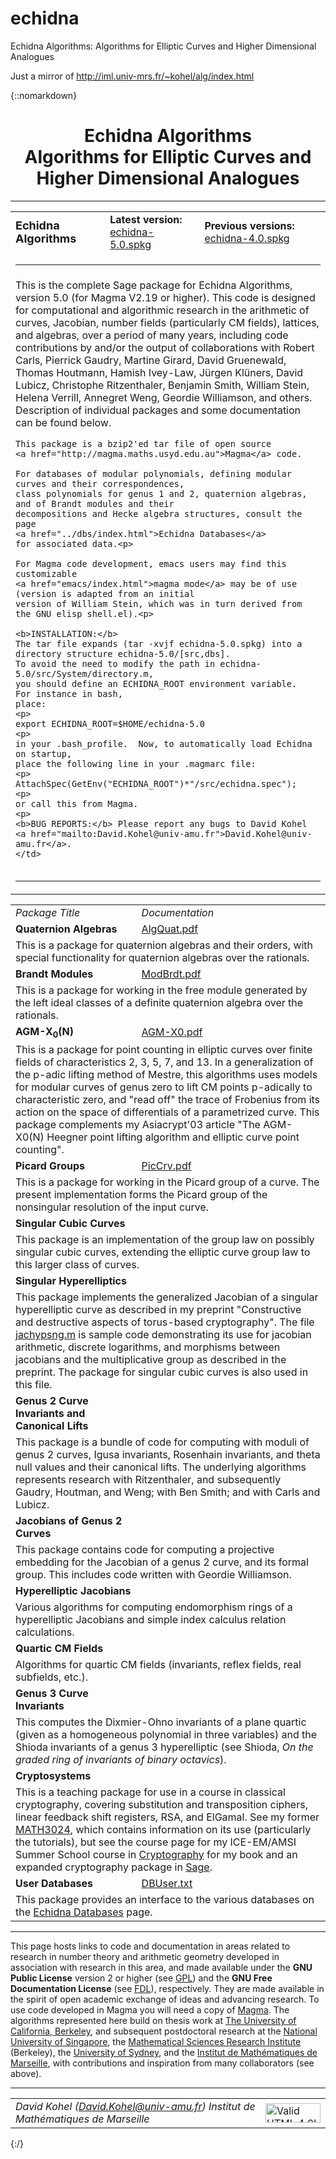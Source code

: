 # echidna
Echidna Algorithms: Algorithms for Elliptic Curves and Higher Dimensional Analogues


Just a mirror of http://iml.univ-mrs.fr/~kohel/alg/index.html

{::nomarkdown}

<center>
  <h1>Echidna Algorithms<br>Algorithms for Elliptic Curves and Higher Dimensional Analogues</h1>
</center>

<hr noshade size=2>

<table>
  <tr>
    <td width="30%" align="left"><font size=4><b>Echidna Algorithms</b></font></td>
    <td width="30%" align="left"><b>Latest version:</b> <a href="echidna-5.0.spkg">echidna-5.0.spkg</a></td>
    <td width="40%" align="left"><b>Previous versions:</b> <a href="echidna-4.0.spkg">echidna-4.0.spkg</a></td>
  </tr>
  <tr>
    <td colspan=3><hr noshade size=2></td>
  </tr>
  <tr>
    <td colspan=3>This is the complete Sage package for Echidna Algorithms, version 5.0 (for Magma V2.19 or higher).
    This code is designed for computational and algorithmic research in the arithmetic
    of curves, Jacobian, number fields (particularly CM fields), lattices, and algebras,
    over a period of many years, including code contributions by and/or the output of
    collaborations
    with Robert Carls, Pierrick Gaudry, Martine Girard, David Gruenewald, Thomas Houtmann,
    Hamish Ivey-Law, J&uuml;rgen Kl&uuml;ners, David Lubicz, Christophe Ritzenthaler,
    Benjamin Smith, William Stein, Helena Verrill, Annegret Weng, Geordie Williamson,
    and others.
    Description of individual packages and some documentation can be found below.<p>

    This package is a bzip2'ed tar file of open source
    <a href="http://magma.maths.usyd.edu.au">Magma</a> code.

    For databases of modular polynomials, defining modular curves and their correspondences,
    class polynomials for genus 1 and 2, quaternion algebras, and of Brandt modules and their
    decompositions and Hecke algebra structures, consult the page
    <a href="../dbs/index.html">Echidna Databases</a>
    for associated data.<p>

    For Magma code development, emacs users may find this customizable
    <a href="emacs/index.html">magma mode</a> may be of use (version is adapted from an initial
    version of William Stein, which was in turn derived from the GNU elisp shell.el).<p>

    <b>INSTALLATION:</b>
    The tar file expands (tar -xvjf echidna-5.0.spkg) into a directory structure echidna-5.0/[src,dbs].
    To avoid the need to modify the path in echidna-5.0/src/System/directory.m,
    you should define an ECHIDNA_ROOT environment variable.  For instance in bash,
    place:
    <p>
    export ECHIDNA_ROOT=$HOME/echidna-5.0
    <p>
    in your .bash_profile.  Now, to automatically load Echidna on startup,
    place the following line in your .magmarc file:
    <p>
    AttachSpec(GetEnv("ECHIDNA_ROOT")*"/src/echidna.spec");
    <p>
    or call this from Magma.
    <p>
    <b>BUG REPORTS:</b> Please report any bugs to David Kohel
    <a href="mailto:David.Kohel@univ-amu.fr">David.Kohel@univ-amu.fr</a>.
    </td>
  </tr>
  <tr>
    <td colspan=3><hr noshade size=2></td>
  </tr>
</table>
<table>
  <tr>
    <td width="40%" align="left"><i>Package Title</i></td>
    <td width="30%" align="left"><i>Documentation</i></td>
    <td width="30%"></td>
  </tr>
  <tr>
    <td><b>Quaternion Algebras</b></td>
    <td align="left"><a href="doc/AlgQuat.pdf">AlgQuat.pdf</a></td>
  </tr>
  <tr>
    <td colspan=3>This is a package for quaternion algebras and their
      orders, with special functionality for quaternion algebras over the
      rationals.</td>
  </tr>
  <tr>
    <td><b>Brandt Modules</b></td>
    <td align="left"><a href="doc/ModBrdt.pdf">ModBrdt.pdf</a></td>
  </tr>
  <tr>
    <td colspan=3>This is a package for working in the free module generated
      by the left ideal classes of a definite quaternion algebra over
      the rationals.</td>
  </tr>
  <tr>
    <td><b>AGM-X<sub>0</sub>(N)</b></td>
    <td align="left"><a href="doc/AGM-X0.pdf">AGM-X0.pdf</a></td>
  </tr>
  <tr>
    <td colspan=3>This is a package for point counting in elliptic curves
       over finite fields of characteristics 2, 3, 5, 7, and 13.
       In a generalization of the p-adic lifting method of Mestre, this
       algorithms uses models for modular curves of genus zero to lift
       CM points p-adically to characteristic zero, and "read off" the
       trace of Frobenius from its action on the space of differentials
       of a parametrized curve. This package complements my Asiacrypt'03
       article "The AGM-X0(N) Heegner point lifting algorithm and
       elliptic curve point counting".
</td>
  </tr>
  <tr>
    <td><b>Picard Groups</b></td>
    <td align="left"><a href="doc/PicCrv.pdf">PicCrv.pdf</a></td>
  </tr>
  <tr>
    <td colspan=3>This is a package for working in the Picard group of
    a curve.  The present implementation forms the Picard group
    of the nonsingular resolution of the input curve.</td>
  </tr>
  <tr>
    <td><b>Singular Cubic Curves</b></td>
    <!--<td align="left"><a href="doc/CrvGrp.pdf">CrvGrp.pdf</a></td>-->
    <td align="left"></td>
  </tr>
  <tr>
    <td colspan=3>This package is an implementation of the group law on
    possibly singular cubic curves, extending the elliptic curve group law
    to this larger class of curves.</td>
  </tr>
  <tr>
    <td><b>Singular Hyperelliptics</b></td>
    <td align="left">
    <!--<td align="left"><a href="doc/JacHypSng.pdf">JacHypSng.pdf</a></td>-->
    <td align="left"></td>
  </tr>
  <tr>
    <td colspan=3>This package implements the generalized Jacobian
    of a singular hyperelliptic curve as described in my preprint
    "Constructive and destructive aspects of torus-based cryptography".
    The file <a href="doc/jachypsng.m">jachypsng.m</a> is sample code
    demonstrating its use for jacobian arithmetic, discrete logarithms,
    and morphisms between jacobians and the multiplicative group as
    described in the preprint.  The package for singular cubic curves
    is also used in this file.</td>
  </tr>
  <tr>
    <td><b>Genus 2 Curve Invariants and Canonical Lifts</b></td>
    <td align="left"></td>
  </tr>
  <tr>
    <td colspan=3>
    This package is a bundle of code for computing with moduli of genus 2 curves, Igusa
    invariants, Rosenhain invariants, and theta null values and their canonical lifts.
    The underlying algorithms represents research with Ritzenthaler, and subsequently
    Gaudry, Houtman, and Weng; with Ben Smith; and with Carls and Lubicz.
    </td>
  </tr>
  <tr>
    <td><b>Jacobians of Genus 2 Curves</b></td>
    <td align="left">
    <td align="left"></td>
  </tr>
  <tr>
    <td colspan=3>
    This package contains code for computing a projective embedding for the Jacobian of
    a genus 2 curve, and its formal group.  This includes code written with Geordie
    Williamson.
    </td>
  </tr>
  <tr>
    <td><b>Hyperelliptic Jacobians</b></td>
    <!--<td align="left"><a href="doc/JacHyp.pdf">JacHyp.pdf</a></td>-->
    <td align="left"></td>
  </tr>
  <tr>
    <td colspan=3>
    Various algorithms for computing endomorphism rings of a hyperelliptic Jacobians and
    simple index calculus relation calculations.
    </td>
  </tr>
  <tr>
    <td><b>Quartic CM Fields</b></td>
    <td align="left">
    <!--<td align="left"><a href="doc/FldCM.pdf">FldCM.pdf</a></td>-->
    <td align="left"></td>
  </tr>
  <tr>
    <td colspan=3>
    Algorithms for quartic CM fields (invariants, reflex fields, real subfields, etc.).
    </td>
  </tr>
  <tr>
    <td><b>Genus 3 Curve Invariants</b></td>
    <td align="left">
    <td align="left"></td>
  </tr>
  <tr>
    <td colspan=3>This computes the Dixmier-Ohno invariants of a
    plane quartic (given as a homogeneous polynomial in three
    variables) and the Shioda invariants of a genus 3 hyperelliptic
    (see Shioda, <i>On the graded ring of invariants of binary octavics</i>).
    </td>
  </tr>
  <tr>
    <td><b>Cryptosystems</b></td>
    <td align="left">
    <td align="left"></td>
  <tr>
    <td colspan=3>
    This is a teaching package for use in a course in classical cryptography,
    covering substitution and transposition ciphers, linear feedback shift
    registers, RSA, and ElGamal.
    See my former <a href="../tch/USyd/MATH3024/index.html">MATH3024</a>, which
    contains information on its use (particularly the tutorials), but see
    the course page for my ICE-EM/AMSI Summer School course in
    <a href="../tch/Crypto/index.html">Cryptography</a> for my book and an
    expanded cryptography package in <a href="http://www.sagemath.org/">Sage</a>.
    </td>
  </tr>
  <tr>
    <td><b>User Databases</b></td>
    <td align="left"><a href="doc/DBUser.txt">DBUser.txt</a></td>
  </tr>
  <tr>
    <td colspan=3>This package provides an interface to the various databases on the
    <a href="../dbs/index.html">Echidna Databases</a> page.
  </tr>
</table>

<hr noshade size=2>

This page hosts links to code and documentation in areas related to research in number theory
and arithmetic geometry developed in association with research in this area, and made available
under the <b>GNU Public License</b> version 2 or higher (see <a href="GPL.txt">GPL</a>)
and the <b>GNU Free Documentation License</b> (see <a href="FDL.txt">FDL</a>), respectively.
They are made available in the spirit of open academic exchange of ideas and advancing research.
To use code developed in Magma you will need a copy of
<a href="http://magma.maths.usyd.edu.au">Magma</a>. The algorithms represented here build on
thesis work at <a href="http://www.math.berkeley.edu">The University of California, Berkeley</a>,
and subsequent postdoctoral research at the
<a href="http://www.math.nus.edu.sg">National University of Singapore</a>, the
<a href="http://www.msri.org">Mathematical Sciences Research Institute</a> (Berkeley), the
<a href="http://www.maths.usyd.edu.au">University of Sydney</a>, and the
<a href="http://www.i2m.univ-amu.fr">Institut de Math&eacute;matiques de Marseille</a>,
with contributions and inspiration from many collaborators (see above).

<hr noshade size=2>
<table>
<tr>
  <td width="95%">
    <address>
      David Kohel
      (<a href="mailto:David.Kohel@univ-amu.fr">David.Kohel@univ-amu.fr</a>)
      Institut de Math&eacute;matiques de Marseille
    </address>
  </td>
  <td width="5%">
    <a href="http://validator.w3.org/check/referer">
    <img border="0" src="http://www.w3.org/Icons/valid-html40" alt="Valid HTML 4.0!" height="31" width="88"></a>
  </td>
</tr>
</table>

{:/}
